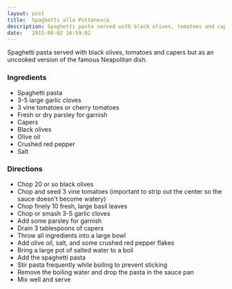 ```yaml
---
layout: post
title:  Spaghetti alla Puttanesca
description: Spaghetti pasta served with black olives, tomatoes and capers but as an uncooked version of the famous Neapolitan dish.
date:   2015-08-02 16:59:02
---
```


Spaghetti pasta served with black olives, tomatoes and capers but as an uncooked version of the famous Neapolitan dish.

### Ingredients

- Spaghetti pasta
- 3-5 large garlic cloves
- 3 vine tomatoes or cherry tomatoes
- Fresh or dry parsley for garnish
- Capers
- Black olives
- Olive oil
- Crushed red pepper
- Salt

### Directions

- Chop 20 or so black olives
- Chop and seed 3 vine tomatoes (important to strip out the center so the sauce doesn't become watery)
- Chop finely 10 fresh, large basil leaves
- Chop or smash 3-5 garlic cloves
- Add some parsley for garnish
- Drain 3 tablespoons of capers
- Throw all ingredients into a large bowl
- Add olive oil, salt, and some crushed red pepper flakes
- Bring a large pot of salted water to a boil
- Add the spaghetti pasta
- Stir pasta frequently while boiling to prevent sticking
- Remove the boiling water and drop the pasta in the sauce pan
- Mix well and serve
